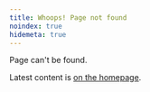 ```yaml
---
title: Whoops! Page not found
noindex: true
hidemeta: true
---
```


Page can't be found.

Latest content is [on the homepage](/).
